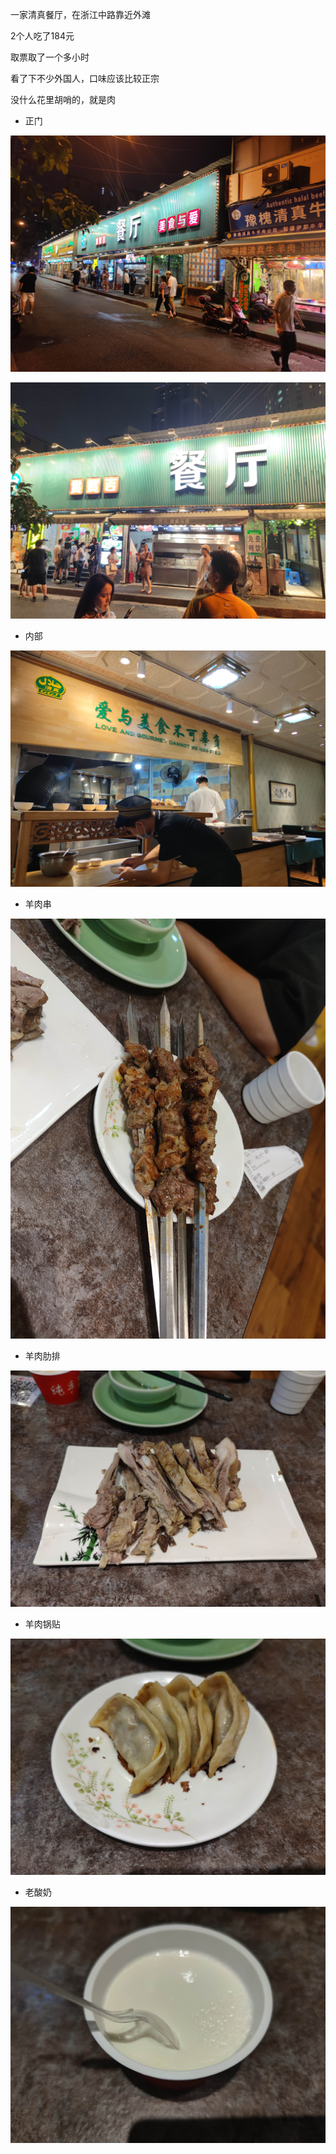 一家清真餐厅，在浙江中路靠近外滩

2个人吃了184元

取票取了一个多小时

看了下不少外国人，口味应该比较正宗

没什么花里胡哨的，就是肉

- 正门

![1658704290784](贯贯吉.assets/1658704290784.jpg)

![1658704290772](贯贯吉.assets/1658704290772.jpg)

- 内部

![1658704290746](贯贯吉.assets/1658704290746.jpg)

- 羊肉串

![1658704290705](贯贯吉.assets/1658704290705.jpg)

- 羊肉肋排

![1658704290716](贯贯吉.assets/1658704290716.jpg)

- 羊肉锅贴

![1658704290726](贯贯吉.assets/1658704290726.jpg)

- 老酸奶

![1658704290736](贯贯吉.assets/1658704290736.jpg)

